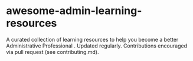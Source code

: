 # awesome-admin-learning-resources
A curated collection of learning resources to help you become a better Administrative Professional . Updated regularly. Contributions encouraged via pull request (see contributing.md).
